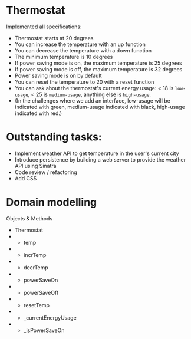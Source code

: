 # Thermostat

Implemented all specifications:

* Thermostat starts at 20 degrees
* You can increase the temperature with an up function
* You can decrease the temperature with a down function
* The minimum temperature is 10 degrees
* If power saving mode is on, the maximum temperature is 25 degrees
* If power saving mode is off, the maximum temperature is 32 degrees
* Power saving mode is on by default
* You can reset the temperature to 20 with a reset function
* You can ask about the thermostat's current energy usage: < 18 is `low-usage`, < 25 is `medium-usage`, anything else is `high-usage`.
* (In the challenges where we add an interface, low-usage will be indicated with green, medium-usage indicated with black, high-usage indicated with red.)

# Outstanding tasks: 
* Implement weather API to get temperature in the user's current city
* Introduce persistence by building a web server to provide the weather API using Sinatra
* Code review / refactoring
* Add CSS 

# Domain modelling

Objects & Methods
* Thermostat     
* * temp
* * incrTemp
* * decrTemp
* * powerSaveOn
* * powerSaveOff
* * resetTemp
* * _currentEnergyUsage
* * _isPowerSaveOn
